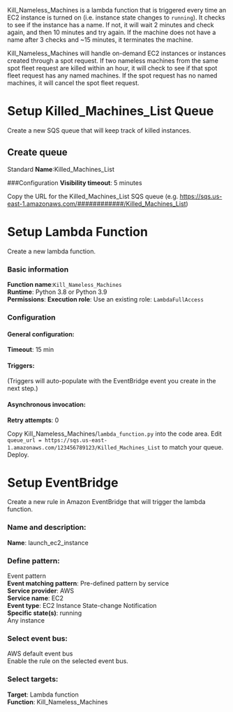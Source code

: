 Kill_Nameless_Machines is a lambda function that is triggered every time an EC2 instance is turned on (i.e. instance state changes to `running`).
It checks to see if the instance has a name.
If not, it will wait 2 minutes and check again, and then 10 minutes and try again.
If the machine does not have a name after 3 checks and ~15 minutes, it terminates the machine.

Kill_Nameless_Machines will handle on-demand EC2 instances or instances created through a spot request.
If two nameless machines from the same spot fleet request are killed within an hour, it will check to see if that spot fleet request has any named machines.
If the spot request has no named machines, it will cancel the spot fleet request.


# Setup Killed_Machines_List Queue

Create a new SQS queue that will keep track of killed instances.

## Create queue
Standard
**Name**:Killed_Machines_List

###Configuration
**Visibility timeout**: 5 minutes

Copy the URL for the Killed_Machines_List SQS queue (e.g. https://sqs.us-east-1.amazonaws.com/############/Killed_Machines_List)

# Setup Lambda Function

Create a new lambda function.

### Basic information
**Function name**:`Kill_Nameless_Machines`  
**Runtime**: Python 3.8 or Python 3.9  
**Permissions**: **Execution role**: Use an existing role:  `LambdaFullAccess`

### Configuration
#### General configuration:  
**Timeout**: 15 min  
#### Triggers:
(Triggers will auto-populate with the EventBridge event you create in the next step.)
#### Asynchronous invocation:
**Retry attempts**: 0

Copy Kill_Nameless_Machines/`lambda_function.py` into the code area.
Edit `queue_url = https://sqs.us-east-1.amazonaws.com/123456789123/Killed_Machines_List` to match your queue.
Deploy.


# Setup EventBridge

Create a new rule in Amazon EventBridge that will trigger the lambda function.

### Name and description:
**Name**: launch_ec2_instance

### Define pattern:
Event pattern  
**Event matching pattern**: Pre-defined pattern by service  
**Service provider**: AWS  
**Service name**: EC2  
**Event type**: EC2 Instance State-change Notification  
**Specific state(s)**: running  
Any instance  

### Select event bus:
AWS default event bus  
Enable the rule on the selected event bus.

### Select targets:
**Target**: Lambda function  
**Function**: Kill_Nameless_Machines
